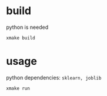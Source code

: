 # build

python is needed

```
xmake build
```

# usage

python dependencies: `sklearn, joblib`

```
xmake run
```
